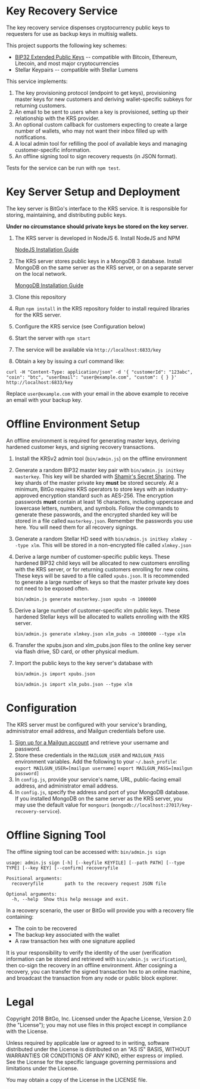 Key Recovery Service
====================
The key recovery service dispenses cryptocurrency public keys to requesters for use as backup keys in multisig wallets.

This project supports the following key schemes:
 - [BIP32 Extended Public Keys](https://github.com/bitcoin/bips/blob/master/bip-0032.mediawiki) -- compatible with Bitcoin, Ethereum, Litecoin, and most major cryptocurrencies
 - Stellar Keypairs -- compatible with Stellar Lumens

This service implements:

1. The key provisioning protocol (endpoint to get keys), provisioning master keys for new customers and deriving wallet-specific subkeys for returning customers.
2. An email to be sent to users when a key is provisioned, setting up their relationship with the KRS provider. 
3. An optional custom callback for customers expecting to create a large number of wallets, who may not want their inbox filled up with notifications.
4. A local admin tool for refilling the pool of available keys and managing customer-specific information.
5. An offline signing tool to sign recovery requests (in JSON format).

Tests for the service can be run with ``npm test``. 

Key Server Setup and Deployment
====================
The key server is BitGo's interface to the KRS service. It is responsible for storing, maintaining, and distributing public keys.

**Under no circumstance should private keys be stored on the key server.**

1. The KRS server is developed in NodeJS 6. Install NodeJS and NPM

    [NodeJS Installation Guide](http://howtonode.org/how-to-install-nodejs)
2. The KRS server stores public keys in a MongoDB 3 database. Install MongoDB on the same server as the KRS server, or on a separate server on the local network.

    [MongoDB Installation Guide](https://docs.mongodb.com/manual/installation/) 
3. Clone this repository
4. Run `npm install` in the KRS repository folder to install required libraries for the KRS server.
5. Configure the KRS service (see Configuration below)
6. Start the server with `npm start`
7. The service will be available via `http://localhost:6833/key`
8. Obtain a key by issuing a curl command like:

`curl -H "Content-Type: application/json" -d '{ "customerId": "123abc", "coin": "btc", "userEmail": "user@example.com", "custom": { } }' http://localhost:6833/key`

Replace `user@example.com` with your email in the above example to receive an email with your backup key.

Offline Environment Setup
====================
An offline environment is required for generating master keys, deriving hardened customer keys, and signing recovery transactions.

1. Install the KRSv2 admin tool (``bin/admin.js``) on the offline environment
2. Generate a random BIP32 master key pair with ``bin/admin.js initkey masterkey``. This key will be sharded with [Shamir's Secret Sharing](https://en.wikipedia.org/wiki/Shamir%27s_Secret_Sharing).
The key shards of the master private key **must** be stored securely. At a minimum, BitGo requires KRS operators to store keys with an industry-approved encryption standard such as AES-256. The encryption passwords **must** contain at least 16 characters, including uppercase and lowercase letters, numbers, and symbols.
Follow the commands to generate these passwords, and the encrypted sharded key will be stored in a file called ``masterkey.json``. Remember the passwords you use here. You will need them for all recovery signings.
3. Generate a random Stellar HD seed with ``bin/admin.js initkey xlmkey --type xlm``. This will be stored in a non-encrypted file called ``xlmkey.json``
4. Derive a large number of customer-specific public keys. These hardened BIP32 child keys will be allocated to new customers enrolling with the KRS server, or for returning customers enrolling for new coins. These keys will be saved to a file called ``xpubs.json``. It is recommended to generate a large number of keys so that the master private key does not need to be exposed often.

    ``bin/admin.js generate masterkey.json xpubs -n 1000000``
    

5. Derive a large number of customer-specific xlm public keys. These hardened Stellar keys will be allocated to wallets enrolling with the KRS server.

    ``bin/admin.js generate xlmkey.json xlm_pubs -n 1000000 --type xlm``
    
6. Transfer the xpubs.json and xlm_pubs.json files to the online key server via flash drive, SD card, or other physical medium.
7. Import the public keys to the key server's database with

    ``bin/admin.js import xpubs.json``
    
    ``bin/admin.js import xlm_pubs.json --type xlm``

Configuration
====================
The KRS server must be configured with your service's branding, administrator email address, and Mailgun credentials before use.

1. [Sign up for a Mailgun account](https://www.mailgun.com/) and retrieve your username and password.
2. Store these credentials in the ``MAILGUN_USER`` and ``MAILGUN_PASS`` environment variables. Add the following to your ``~/.bash_profile``:
    ``export MAILGUN_USER=[mailgun username]``
    ``export MAILGUN_PASS=[mailgun password]``
3. In ``config.js``, provide your service's name, URL, public-facing email address, and administrator email address.
4. In ``config.js``, specify the address and port of your MongoDB database. If you installed MongoDB on the same server as the KRS server, you may use the default value for ``mongouri`` (``mongodb://localhost:27017/key-recovery-service``).

Offline Signing Tool
====================
The offline signing tool can be accessed with:
``bin/admin.js sign``

```
usage: admin.js sign [-h] [--keyfile KEYFILE] [--path PATH] [--type TYPE] [--key KEY] [--confirm] recoveryfile

Positional arguments:
  recoveryfile        path to the recovery request JSON file

Optional arguments:
  -h, --help  Show this help message and exit.
```

In a recovery scenario, the user or BitGo will provide you with a recovery file containing:
 - The coin to be recovered
 - The backup key associated with the wallet
 - A raw transaction hex with one signature applied
 
It is your responsibility to verify the identity of the user (verification information can be stored and retrieved with ``bin/admin.js verification``), then co-sign the recovery in an offline environment. After cosigning a recovery, you can transfer the signed transaction hex to an online machine, and broadcast the transaction from any node or public block explorer.

Legal
====================
Copyright 2018 BitGo, Inc.
Licensed under the Apache License, Version 2.0 (the "License"); 
you may not use files in this project except in compliance with the License.

Unless required by applicable law or agreed to in writing, software
distributed under the License is distributed on an "AS IS" BASIS,
WITHOUT WARRANTIES OR CONDITIONS OF ANY KIND, either express or implied.
See the License for the specific language governing permissions and
limitations under the License.

You may obtain a copy of the License in the LICENSE file.
